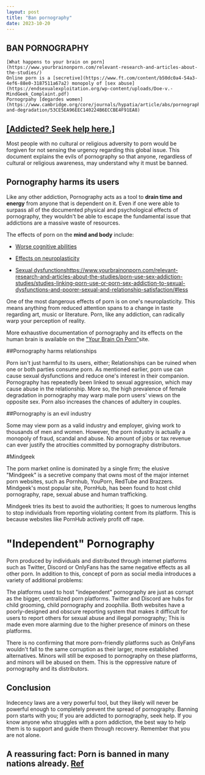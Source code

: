 ```yaml
---
layout: post
title: "Ban pornography"
date: 2023-10-20
---
```

## **BAN PORNOGRAPHY**
```term
[What happens to your brain on porn](https://www.yourbrainonporn.com/relevant-research-and-articles-about-the-studies/)
Online porn is a [secretive](https://www.ft.com/content/b50dc0a4-54a3-4ef6-88e0-3187511a67a2) monopoly of [sex abuse](https://endsexualexploitation.org/wp-content/uploads/Doe-v.-MindGeek_Complaint.pdf)
Pornogrpahy [degardes women](https://www.cambridge.org/core/journals/hypatia/article/abs/pornography-and-degradation/53CE5EA96EEC140224B6ECCBE4F91EA8)
```
## **[[Addicted? Seek help here.]](https://read.easypeasymethod.org/)**
Most people with no cultural or religious adversity to porn would be forgiven for not sensing the urgency regarding this global issue. This document explains the evils of pornography so that anyone, regardless of cultural or religious awareness, may understand why it must be banned.

## Pornography harms its users
Like any other addiction, Pornography acts as a tool to **drain time and energy** from anyone that is dependent on it. Even if one were able to surpass all of the documented physical and psychological effects of pornography, they wouldn't be able to escape the fundamental issue that addictions are a massive waste of resources.

The effects of porn on the **mind and body** include:
* [Worse cognitive abilities](https://www.yourbrainonporn.com/relevant-research-and-articles-about-the-studies/porn-use-sex-addiction-studies/studies-linking-porn-use-to-poorer-mental-emotional-health-poorer-cognitive-outcomes/)
  
* [Effects on neuroplasticity](https://journal.media-culture.org.au/index.php/mcjournal/article/view/773)
  
* [Sexual dysfunctions](https://www.yourbrainonporn.com/relevant-research-and-articles-about-the-studies/porn-use-sex-addiction-studies/studies-linking-porn-use-or-porn-sex-addiction-to-sexual-dysfunctions-and-poorer-sexual-and-relationship-satisfaction/#less)https://www.yourbrainonporn.com/relevant-research-and-articles-about-the-studies/porn-use-sex-addiction-studies/studies-linking-porn-use-or-porn-sex-addiction-to-sexual-dysfunctions-and-poorer-sexual-and-relationship-satisfaction/#less

One of the most dangerous effects of porn is on one's neuroplasticity. This means anything from reduced attention spans to a change in taste regarding art, music or literature. Porn, like any addiction, can radically warp your perception of reality.

More exhaustive documentation of pornography and its effects on the human brain is available on the ["Your Brain On Porn"](https://www.yourbrainonporn.com/)site.


##Pornography harms relationships

Porn isn't just harmful to its users, either; Relationships can be ruined when one or both parties consume porn. As mentioned earlier, porn use can cause sexual dysfunctions and reduce one's interest in their companion. Pornography has repeatedly been linked to sexual aggression, which may cause abuse in the relationship. More so, the high prevalence of female degradation in pornography may warp male porn users' views on the opposite sex. Porn also increases the chances of adultery in couples.

##Pornography is an evil industry

Some may view porn as a valid industry and employer, giving work to thousands of men and women. However, the porn industry is actually a monopoly of fraud, scandal and abuse. No amount of jobs or tax revenue can ever justify the atrocities committed by pornography distributors.

#Mindgeek 

The porn market online is dominated by a single firm; the elusive "Mindgeek" is a secretive company that owns most of the major internet porn websites, such as Pornhub, YouPorn, RedTube and Brazzers. Mindgeek's most popular site, PornHub, has been found to host child pornography, rape, sexual abuse and human trafficking.

Mindgeek tries its best to avoid the authorities; It goes to numerous lengths to stop individuals from reporting violating content from its platform. This is because websites like PornHub actively profit off rape.

# "Independent" Pornography

Porn produced by individuals and distributed through internet platforms such as Twitter, Discord or OnlyFans has the same negative effects as all other porn. In addition to this, concept of porn as social media introduces a variety of additional problems:

The platforms used to host "independent" pornography are just as corrupt as the bigger, centralized porn platforms. Twitter and Discord are hubs for child grooming, child pornography and zoophilia. Both websites have a poorly-designed and obscure reporting system that makes it difficult for users to report others for sexual abuse and illegal pornography; This is made even more alarming due to the higher presence of minors on these platforms.

There is no confirming that more porn-friendly platforms such as OnlyFans wouldn't fall to the same corruption as their larger, more established alternatives. Minors will still be exposed to pornography on these platforms, and minors will be abused on them. This is the oppressive nature of pornography and its distributors.

## Conclusion

Indecency laws are a very powerful tool, but they likely will never be powerful enough to completely prevent the spread of pornography. Banning porn starts with you; If you are addicted to pornography, seek help. If you know anyone who struggles with a porn addiction, the best way to help them is to support and guide them through recovery. Remember that you are not alone.

## A reassuring fact: Porn is banned in many nations already. [Ref](https://en.wikipedia.org/wiki/Pornography_laws_by_region)

